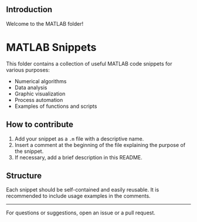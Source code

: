 ## Introduction

Welcome to the MATLAB folder!

# MATLAB Snippets

This folder contains a collection of useful MATLAB code snippets for various purposes:

- Numerical algorithms
- Data analysis
- Graphic visualization
- Process automation
- Examples of functions and scripts

## How to contribute

1. Add your snippet as a `.m` file with a descriptive name.
2. Insert a comment at the beginning of the file explaining the purpose of the snippet.
3. If necessary, add a brief description in this README.

## Structure

Each snippet should be self-contained and easily reusable. It is recommended to include usage examples in the comments.

---

For questions or suggestions, open an issue or a pull request.
